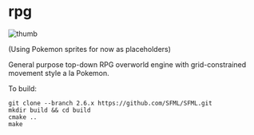 # rpg

![thumb](https://user-images.githubusercontent.com/7462768/168327816-f595268c-cfe6-4640-8d77-1d17609058df.png)

(Using Pokemon sprites for now as placeholders)

General purpose top-down RPG overworld engine with grid-constrained movement style a la Pokemon.

To build:

```
git clone --branch 2.6.x https://github.com/SFML/SFML.git
mkdir build && cd build
cmake ..
make
```
